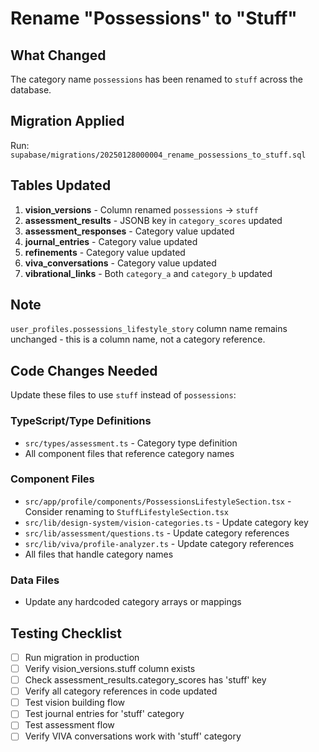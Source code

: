 # Rename "Possessions" to "Stuff"

## What Changed

The category name `possessions` has been renamed to `stuff` across the database.

## Migration Applied

Run: `supabase/migrations/20250128000004_rename_possessions_to_stuff.sql`

## Tables Updated

1. **vision_versions** - Column renamed `possessions` → `stuff`
2. **assessment_results** - JSONB key in `category_scores` updated
3. **assessment_responses** - Category value updated
4. **journal_entries** - Category value updated
5. **refinements** - Category value updated
6. **viva_conversations** - Category value updated
7. **vibrational_links** - Both `category_a` and `category_b` updated

## Note

`user_profiles.possessions_lifestyle_story` column name remains unchanged - this is a column name, not a category reference.

## Code Changes Needed

Update these files to use `stuff` instead of `possessions`:

### TypeScript/Type Definitions
- `src/types/assessment.ts` - Category type definition
- All component files that reference category names

### Component Files
- `src/app/profile/components/PossessionsLifestyleSection.tsx` - Consider renaming to `StuffLifestyleSection.tsx`
- `src/lib/design-system/vision-categories.ts` - Update category key
- `src/lib/assessment/questions.ts` - Update category references
- `src/lib/viva/profile-analyzer.ts` - Update category references
- All files that handle category names

### Data Files
- Update any hardcoded category arrays or mappings

## Testing Checklist

- [ ] Run migration in production
- [ ] Verify vision_versions.stuff column exists
- [ ] Check assessment_results.category_scores has 'stuff' key
- [ ] Verify all category references in code updated
- [ ] Test vision building flow
- [ ] Test journal entries for 'stuff' category
- [ ] Test assessment flow
- [ ] Verify VIVA conversations work with 'stuff' category
